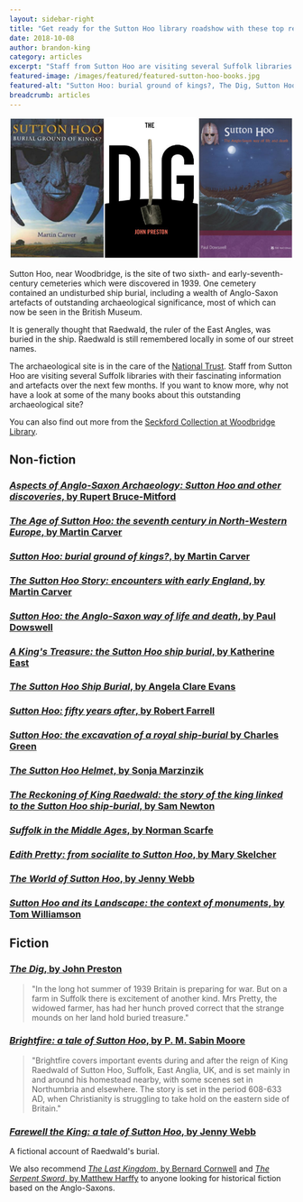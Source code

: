 ```yaml
---
layout: sidebar-right
title: "Get ready for the Sutton Hoo library roadshow with these top reads"
date: 2018-10-08
author: brandon-king
category: articles
excerpt: "Staff from Sutton Hoo are visiting several Suffolk libraries with their fascinating information and artefacts over the next few months. If you want to know more, why not have a look at some of the many books about this outstanding archaeological site?"
featured-image: /images/featured/featured-sutton-hoo-books.jpg
featured-alt: "Sutton Hoo: burial ground of kings?, The Dig, Sutton Hoo: the Anglo-Saxon way of life and death"
breadcrumb: articles
---
```


![Sutton Hoo: burial ground of kings?, The Dig, Sutton Hoo: the Anglo-Saxon way of life and death](/images/featured/featured-sutton-hoo-books.jpg)

Sutton Hoo, near Woodbridge, is the site of two sixth- and early-seventh-century cemeteries which were discovered in 1939. One cemetery contained an undisturbed ship burial, including a wealth of Anglo-Saxon artefacts of outstanding archaeological significance, most of which can now be seen in the British Museum.

It is generally thought that Raedwald, the ruler of the East Angles, was buried in the ship. Raedwald is still remembered locally in some of our street names.

The archaeological site is in the care of the [National Trust](https://www.nationaltrust.org.uk/). Staff from Sutton Hoo are visiting several Suffolk libraries with their fascinating information and artefacts over the next few months. If you want to know more, why not have a look at some of the many books about this outstanding archaeological site?

You can also find out more from the [Seckford Collection at Woodbridge Library](/special-collections/).

## Non-fiction

### [<cite>Aspects of Anglo-Saxon Archaeology: Sutton Hoo and other discoveries</cite>, by Rupert Bruce-Mitford](https://suffolk.spydus.co.uk/cgi-bin/spydus.exe/ENQ/OPAC/BIBENQ?BRN=186199)

### [<cite>The Age of Sutton Hoo: the seventh century in North-Western Europe</cite>, by Martin Carver](https://suffolk.spydus.co.uk/cgi-bin/spydus.exe/ENQ/OPAC/BIBENQ?BRN=645386)

### [<cite>Sutton Hoo: burial ground of kings?</cite>, by Martin Carver](https://suffolk.spydus.co.uk/cgi-bin/spydus.exe/ENQ/OPAC/BIBENQ?BRN=127444)

### [<cite>The Sutton Hoo Story: encounters with early England</cite>, by Martin Carver](https://suffolk.spydus.co.uk/cgi-bin/spydus.exe/ENQ/OPAC/BIBENQ?BRN=2195671)

### [<cite>Sutton Hoo: the Anglo-Saxon way of life and death</cite>, by Paul Dowswell](https://suffolk.spydus.co.uk/cgi-bin/spydus.exe/ENQ/OPAC/BIBENQ?BRN=347397)

### [<cite>A King's Treasure: the Sutton Hoo ship burial</cite>, by Katherine East](https://suffolk.spydus.co.uk/cgi-bin/spydus.exe/ENQ/OPAC/BIBENQ?BRN=207514)

### [<cite>The Sutton Hoo Ship Burial</cite>, by Angela Clare Evans](https://suffolk.spydus.co.uk/cgi-bin/spydus.exe/ENQ/OPAC/BIBENQ?BRN=127400)

### [<cite>Sutton Hoo: fifty years after</cite>, by Robert Farrell](https://suffolk.spydus.co.uk/cgi-bin/spydus.exe/ENQ/OPAC/BIBENQ?BRN=972115)

### [<cite>Sutton Hoo: the excavation of a royal ship-burial</cite> by Charles Green](https://suffolk.spydus.co.uk/cgi-bin/spydus.exe/ENQ/OPAC/BIBENQ?BRN=635375)

### [<cite>The Sutton Hoo Helmet</cite>, by Sonja Marzinzik](https://suffolk.spydus.co.uk/cgi-bin/spydus.exe/ENQ/OPAC/BIBENQ?BRN=129324)

### [<cite>The Reckoning of King Raedwald: the story of the king linked to the Sutton Hoo ship-burial</cite>, by Sam Newton](https://suffolk.spydus.co.uk/cgi-bin/spydus.exe/ENQ/OPAC/BIBENQ?BRN=640401)

### [<cite>Suffolk in the Middle Ages</cite>, by Norman Scarfe](https://suffolk.spydus.co.uk/cgi-bin/spydus.exe/ENQ/OPAC/BIBENQ?BRN=689685)

### [<cite>Edith Pretty: from socialite to Sutton Hoo</cite>, by Mary Skelcher](https://suffolk.spydus.co.uk/cgi-bin/spydus.exe/ENQ/OPAC/BIBENQ?BRN=881983)

### [<cite>The World of Sutton Hoo</cite>, by Jenny Webb](https://suffolk.spydus.co.uk/cgi-bin/spydus.exe/ENQ/OPAC/BIBENQ?BRN=649450)

### [<cite>Sutton Hoo and its Landscape: the context of monuments</cite>, by Tom Williamson](https://suffolk.spydus.co.uk/cgi-bin/spydus.exe/ENQ/OPAC/BIBENQ?BRN=381625)

## Fiction

### [<cite>The Dig</cite>, by John Preston](https://suffolk.spydus.co.uk/cgi-bin/spydus.exe/ENQ/OPAC/BIBENQ?BRN=285408)

> "In the long hot summer of 1939 Britain is preparing for war. But on a farm in Suffolk there is excitement of another kind. Mrs Pretty, the widowed farmer, has had her hunch proved correct that the strange mounds on her land hold buried treasure."

### [<cite>Brightfire: a tale of Sutton Hoo</cite>, by P. M. Sabin Moore](https://suffolk.spydus.co.uk/cgi-bin/spydus.exe/ENQ/OPAC/BIBENQ?BRN=982171)

> "Brightfire covers important events during and after the reign of King Raedwald of Sutton Hoo, Suffolk, East Anglia, UK, and is set mainly in and around his homestead nearby, with some scenes set in Northumbria and elsewhere. The story is set in the period 608-633 AD, when Christianity is struggling to take hold on the eastern side of Britain."

### [<cite>Farewell the King: a tale of Sutton Hoo</cite>, by Jenny Webb](https://suffolk.spydus.co.uk/cgi-bin/spydus.exe/ENQ/OPAC/BIBENQ?BRN=649439)

A fictional account of Raedwald's burial.

We also recommend [<cite>The Last Kingdom</cite>, by Bernard Cornwell](https://suffolk.spydus.co.uk/cgi-bin/spydus.exe/ENQ/OPAC/BIBENQ?BRN=1007110) and [<cite>The Serpent Sword</cite>, by Matthew Harffy](https://suffolk.spydus.co.uk/cgi-bin/spydus.exe/ENQ/OPAC/BIBENQ?BRN=2272562) to anyone looking for historical fiction based on the Anglo-Saxons.
